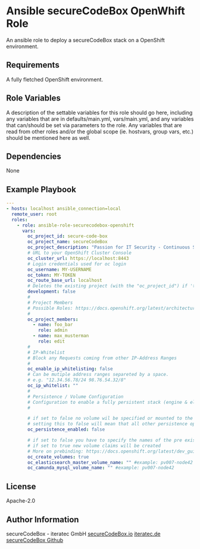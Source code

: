 Ansible secureCodeBox OpenWhift Role
=========

An ansible role to deploy a secureCodeBox stack on a OpenShift environment.

Requirements
------------

A fully fletched OpenShift environment.

Role Variables
--------------

A description of the settable variables for this role should go here, including any variables that are in defaults/main.yml, vars/main.yml, and any variables that can/should be set via parameters to the role. Any variables that are read from other roles and/or the global scope (ie. hostvars, group vars, etc.) should be mentioned here as well.

Dependencies
------------

None

Example Playbook
----------------

```yml
---
- hosts: localhost ansible_connection=local
  remote_user: root
  roles:
    - role: ansible-role-securecodebox-openshift
      vars:
        oc_project_id: secure-code-box
        oc_project_name: secureCodeBox
        oc_project_description: "Passion for IT Security - Continuous Security out-of-the-box."
        # URL to your OpenShift Cluster Console
        oc_cluster_url: https://localhost:8443
        # Login credentials used for oc login
        oc_username: MY-USERNAME
        oc_token: MY-TOKEN
        oc_route_base_url: localhost
        # Deletes the existing project (with the "oc_project_id") if 'true', otherwise 'false'
        development: false
        #
        # Project Members
        # Possible Roles: https://docs.openshift.org/latest/architecture/additional_concepts/authorization.html#roles
        #
        oc_project_members:
          - name: foo_bar
            role: admin
          - name: max_musterman
            role: edit
        #
        # IP-Whitelist
        # Block any Requests coming from other IP-Address Ranges
        #
        oc_enable_ip_whitelisting: false
        # Can be mutiple address ranges separeted by a space.
        # e.g. "12.34.56.78/24 98.76.54.32/8"
        oc_ip_whitelist: ""
        #
        # Persistence / Volume Configuration
        # Configuration to enable a fully persistent stack (engine & elasticsearch)
        #

        # if set to false no volume wil be specified or mounted to the pods
        # setting this to false will mean that all other persistence option will not have any effect
        oc_persistence_enabled: false

        # if set to false you have to specify the names of the pre existing volumes to use!
        # if set to true new volume claims will be created
        # More on prebinding: https://docs.openshift.org/latest/dev_guide/persistent_volumes.html#persistent-volumes-volumes-and-claim-prebinding
        oc_create_volumes: true
        oc_elasticsearch_master_volume_name: "" #example: pv007-node42
        oc_camunda_mysql_volume_name: "" #example: pv007-node42
```

License
-------
Apache-2.0

Author Information
------------------

secureCodeBox - iteratec GmbH
[secureCodeBox.io](https://www.securecodebox.io/)
[iteratec.de](https://www.iteratec.de/)
[secureCodeBox Github](https://github.com/secureCodeBox/secureCodeBox)
